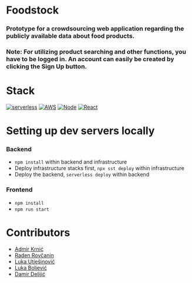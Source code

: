 # Foodstock

### Prototype for a crowdsourcing web application regarding the publicly available data about food products. 
###  Note: For utilizing product searching and other functions, you have to be logged in. An account can easily be created by clicking the Sign Up button.

# Stack
[![serverless](http://public.serverless.com/badges/v3.svg)](http://www.serverless.com/)
[![AWS](https://img.shields.io/badge/AWS-Amazon%20Web%20Services-orange)](https://aws.amazon.com/)
[![Node](https://img.shields.io/badge/Node.js-43853D?style=for-the-badge&logo=node.js&logoColor=white)](https://nodejs.org/en/)
[![React](https://img.shields.io/badge/React-20232A?style=for-the-badge&logo=react&logoColor=61DAFB)](https://reactjs.org/)

# Setting up dev servers locally
### Backend
* ```npm install``` within backend and infrastructure
* Deploy infrastructure stacks first, ```npx sst deploy``` within infrastructure
* Deploy the backend, ```serverless deploy``` within backend

### Frontend
* ```npm install``` 
* ```npm run start```

# Contributors
* [Admir Krnić](https://github.com/adikum123)
* [Raden Rovčanin](https://github.com/radjaNainggolan)
* [Luka Utješinović](https://github.com/TheCrowfatherr)
* [Luka Boljević](https://github.com/lukaboljevic)
* [Damir Delijić](https://github.com/2am1r)
